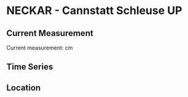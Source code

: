 # NECKAR - Cannstatt Schleuse UP

## Current Measurement

Current measurement: <Value topic="rivers/pegel-online/NECKAR/Cannstatt_Schleuse_UP/measurementValue"/> cm

## Time Series

<TimeSeries topic="rivers/pegel-online/NECKAR/Cannstatt_Schleuse_UP/measurementValue" period="week" />

## Location

<WorldMap>
  <Marker lat="48.80208919412345" lon="9.209456373709084" labelTopic="rivers/pegel-online/NECKAR/Cannstatt_Schleuse_UP" />
</WorldMap>

